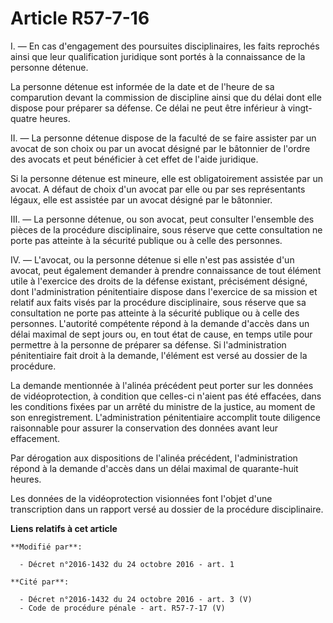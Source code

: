 # Article R57-7-16

I. — En cas d'engagement des poursuites disciplinaires, les faits reprochés ainsi que leur qualification juridique sont
portés à la connaissance de la personne détenue. 

La personne détenue est informée de la date et de l'heure de sa comparution devant la commission de discipline ainsi que du
délai dont elle dispose pour préparer sa défense. Ce délai ne peut être inférieur à vingt-quatre heures. 

II. — La personne détenue  dispose de la faculté de se faire assister par un avocat de son choix ou par un avocat désigné par
le bâtonnier de l'ordre des avocats et peut bénéficier à cet effet de l'aide juridique. 

Si la personne détenue est mineure, elle est obligatoirement assistée par un avocat. A défaut de choix d'un avocat par elle
ou par ses représentants légaux, elle est assistée par un avocat désigné par le bâtonnier. 

III. — La personne détenue, ou son avocat, peut consulter l'ensemble des pièces de la procédure disciplinaire, sous réserve
que cette consultation ne porte pas atteinte à la sécurité publique ou à celle des personnes.

IV. — L'avocat, ou la personne détenue si elle n'est pas assistée d'un avocat, peut également demander à prendre connaissance
de tout élément utile à l'exercice des droits de la défense existant, précisément désigné, dont l'administration
pénitentiaire dispose dans l'exercice de sa mission et relatif aux faits visés par la procédure disciplinaire, sous réserve
que sa consultation ne porte pas atteinte à la sécurité publique ou à celle des personnes. L'autorité compétente répond à la
demande d'accès dans un délai maximal de sept jours ou, en tout état de cause, en temps utile pour permettre à la personne de
préparer sa défense. Si l'administration pénitentiaire fait droit à la demande, l'élément est versé au dossier de la
procédure.

La demande mentionnée à l'alinéa précédent peut porter sur les données de vidéoprotection, à condition que celles-ci n'aient
pas été effacées, dans les conditions fixées par un arrêté du ministre de la justice, au moment de son enregistrement.
L'administration pénitentiaire accomplit toute diligence raisonnable pour assurer la conservation des données avant leur
effacement.

Par dérogation aux dispositions de l'alinéa précédent, l'administration répond à la demande d'accès dans un délai maximal de
quarante-huit heures.

Les données de la vidéoprotection visionnées font l'objet d'une transcription dans un rapport versé au dossier de la
procédure disciplinaire.

**Liens relatifs à cet article**

	**Modifié par**:

	  - Décret n°2016-1432 du 24 octobre 2016 - art. 1

	**Cité par**:

	  - Décret n°2016-1432 du 24 octobre 2016 - art. 3 (V)
	  - Code de procédure pénale - art. R57-7-17 (V)
